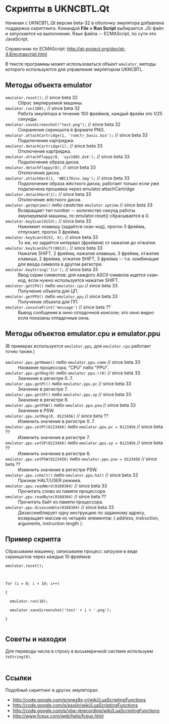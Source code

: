 # Скрипты в UKNCBTL.Qt #

Начиная с UKNCBTL.Qt версии beta-32 в оболочку эмулятора добавлена поддержка скриптинга. Командой **File > Run Script** выбирается .JS-файл и запускается на выполнение. Язык файла -- ECMAScript, по сути это JavaScript.

Справочник по ECMAScript: http://qt-project.org/doc/qt-4.8/ecmascript.html

В тексте программы может использоваться объект `emulator`, методы которого используются для управления эмулятором UKNCBTL.

## Методы объекта emulator ##

<dt><code>emulator.reset();</code> // since beta 32</dt>
<dd>Сброс эмулируемой машины.</dd>

<dt><code>emulator.run(100);</code> // since beta 32</dt>
<dd>Работа эмулятора в течение 100 фреймов, каждый фрейм это 1/25 секунды.</dd>

<dt><code>emulator.saveScreenshot("test.png");</code> // since beta 32</dt>
<dd>Сохранение скриншота в формате PNG.</dd>

<dt><code>emulator.attachCartridge(1, 'romctr_basic.bin');</code> // since beta 33</dt>
<dd>Подключение картриджа.</dd>

<dt><code>emulator.detachCartridge(1);</code> // since beta 33<br>
<dd>Отключение картриджа.</dd>

<dt><code>emulator.attachFloppy(0, 'sys1002.dsk');</code> // since beta 33</dt>
<dd>Подключение образа диска.</dd>

<dt><code>emulator.detachFloppy(0);</code> // since beta 33</dt>
<dd>Отключение диска.</dd>

<dt><code>emulator.attachHard(1, 'WDC170inv.img');</code> // since beta 33</dt>
<dd>Подключение образа жёсткого диска, работает только если уже подключена прошивка через emulator.attachCartridge</dd>

<dt><code>emulator.detachHard(1);</code> // since beta 33</dt>
<dd>Отключение жёсткого диска.</dd>

<dt><code>emulator.getUptime()</code> либо свойство <code>emulator.uptime</code> // since beta 33</dt>
<dd>Возвращает тип number -- количество секунд работы эмулируемой машины, по emulator.reset() сбрасывается в 0.</dd>

<dt><code>emulator.keyScan(0153);</code> // since beta 33</dt>
<dd>Нажимает клавишу (задаётся скан-код), прогон 3 фрейма, отпускает, прогон 3 фрейма.</dd>

<dt><code>emulator.keyScan(0153, 6);</code> // since beta 33</dt>
<dd>То же, но задаётся интервал (фреймов) от нажатия до отжатия.</dd>

<dt><code>emulator.keyScanShift(0013);</code> // since beta 33</dt>
<dd>Нажатие SHIFT, 2 фрейма, нажатие клавиши, 3 фрейма, отжатие клавиши, 2 фрейма, отжатие SHIFT, 3 фрейма -- т.е. комбинация для ввода символа в другом регистре.</dd>

<dt><code>emulator.keyString('1\n');</code> // since beta 33</dt>
<dd>Ввод серии символов; для каждого ASCII-символа ищется скан-код, если нужно используется нажатие SHIFT.</dd>

<dt><code>emulator.getCPU()</code> либо <code>emulator.cpu</code> // since beta 33</dt>
<dd>Получение объекта для ЦП.</dd>

<dt><code>emulator.getPPU()</code> либо <code>emulator.ppu</code> // since beta 33</dt>
<dd>Получение объекта для ПП.</dd>

<dt><code>emulator.consolePrint('message')</code> // since beta ??</dt>
<dd>Вывод сообщения в окно отладочной консоли; это окно видно если показаны отладочные окна.</dd>

<h2>Методы объектов emulator.cpu и emulator.ppu</h2>
(В примерах используется <code>emulator.ppu</code>, для <code>emulator.cpu</code> работает точно также.)<br>
<br>
<dt><code>emulator.ppu.getName()</code> либо <code>emulator.ppu.name</code> // since beta 33</dt>
<dd>Название процессора, "CPU" либо "PPU".</dd>

<dt><code>emulator.ppu.getReg(0)</code> либо <code>emulator.ppu.r(0)</code> // since beta 33</dt>
<dd>Значение в регистре 0..7.</dd>

<dt><code>emulator.ppu.getPC()</code> либо <code>emulator.ppu.pc</code> // since beta 33</dt>
<dd>Значение в регистре 7.</dd>

<dt><code>emulator.ppu.getSP()</code> либо <code>emulator.ppu.sp</code> // since beta 33</dt>
<dd>Значение в регистре 6.</dd>

<dt><code>emulator.ppu.getPSW()</code> либо <code>emulator.ppu.psw</code> // since beta 33</dt>
<dd>Значение в PSW.</dd>

<dt><code>emulator.ppu.setReg(0, 0123456)</code> // since beta ??</dt>
<dd>Изменить значение в регистре 0..7.</dd>

<dt><code>emulator.ppu.setPC(0123456)</code> либо <code>emulator.ppu.pc = 0123456</code> // since beta ??</dt>
<dd>Изменить значение в регистре 7.</dd>

<dt><code>emulator.ppu.setSP(0123456)</code> либо <code>emulator.ppu.sp = 0123456</code> // since beta ??</dt>
<dd>Изменить значение в регистре 6.</dd>

<dt><code>emulator.ppu.setPSW(0123456)</code> либо <code>emulator.ppu.psw = 0123456</code> // since beta ??</dt>
<dd>Изменить значение в регистре PSW.</dd>

<dt><code>emulator.ppu.isHalt()</code> либо <code>emulator.ppu.halt</code> // since beta 33</dt>
<dd>Признак HALT/USER режима.</dd>

<dt><code>emulator.ppu.readWord(0160304)</code> // since beta 33</dt>
<dd>Прочитать слово из памяти процессора.</dd>

<dt><code>emulator.ppu.readByte(0160304)</code> // since beta ??</dt>
<dd>Прочитать байт из памяти процессора.</dd>

<dt><code>emulator.ppu.disassemble(0160304)</code> // since beta 33</dt>
<dd>Дизассемблирует одну инструкцию по заданному адресу, возвращает массив из четырёх элементов: { address, instruction, arguments, instruction length }.</dd>

<h2>Пример скрипта</h2>
Сбрасываем машинку, записываем процесс загрузки в виде скриншотов через каждые 10 фреймов:<br>
<pre><code>emulator.reset();<br>
<br>
for (i = 0; i &lt; 10; i++)<br>
{<br>
  emulator.run(10);<br>
  emulator.saveScreenshot('test' + i + '.png');<br>
}<br>
</code></pre>

<h2>Советы и находки</h2>

Для перевода числа в строку в восьмеричной системе используем <code>toString(8)</code>.<br>
<br>
<h2>Ссылки</h2>
Подобный скриптинг в других эмуляторах:<br>
<ul><li><a href='http://code.google.com/p/snes9x-rr/wiki/LuaScriptingFunctions'>http://code.google.com/p/snes9x-rr/wiki/LuaScriptingFunctions</a>
</li><li><a href='http://code.google.com/p/psxjin/wiki/LuaScriptingFunctions'>http://code.google.com/p/psxjin/wiki/LuaScriptingFunctions</a>
</li><li><a href='http://code.google.com/p/vba-rerecording/wiki/LuaScriptingFunctions'>http://code.google.com/p/vba-rerecording/wiki/LuaScriptingFunctions</a>
</li><li><a href='http://www.fceux.com/web/help/fceux.html'>http://www.fceux.com/web/help/fceux.html</a>